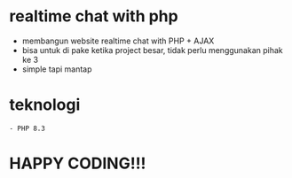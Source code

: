 # realtime chat with php
- membangun website realtime chat with PHP + AJAX
- bisa untuk di pake ketika project besar, tidak perlu menggunakan pihak ke 3
- simple tapi mantap

# teknologi
```
- PHP 8.3
```

# HAPPY CODING!!!